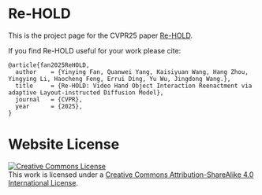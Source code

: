 # Re-HOLD

This is the project page for the CVPR25 paper [Re-HOLD](https://fyycs.github.io/Re-HOLD).

If you find Re-HOLD useful for your work please cite:
```
@article{fan2025ReHOLD,
  author    = {Yinying Fan, Quanwei Yang, Kaisiyuan Wang, Hang Zhou, Yingying Li, Haocheng Feng, Errui Ding, Yu Wu, Jingdong Wang.},
  title     = {Re-HOLD: Video Hand Object Interaction Reenactment via adaptive Layout-instructed Diffusion Model},
  journal   = {CVPR},
  year      = {2025},
}
```

# Website License
<a rel="license" href="http://creativecommons.org/licenses/by-sa/4.0/"><img alt="Creative Commons License" style="border-width:0" src="https://i.creativecommons.org/l/by-sa/4.0/88x31.png" /></a><br />This work is licensed under a <a rel="license" href="http://creativecommons.org/licenses/by-sa/4.0/">Creative Commons Attribution-ShareAlike 4.0 International License</a>.
